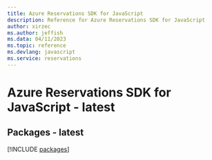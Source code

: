 ```yaml
---
title: Azure Reservations SDK for JavaScript
description: Reference for Azure Reservations SDK for JavaScript
author: xirzec
ms.author: jeffish
ms.data: 04/11/2023
ms.topic: reference
ms.devlang: javascript
ms.service: reservations
---
```

# Azure Reservations SDK for JavaScript - latest
## Packages - latest
[!INCLUDE [packages](reservations-index.md)]